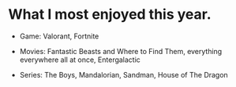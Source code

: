 # What I most enjoyed this year.

- Game: Valorant, Fortnite

- Movies: Fantastic Beasts and Where to Find Them, everything everywhere all at once, Entergalactic

- Series: The Boys, Mandalorian, Sandman, House of The Dragon
